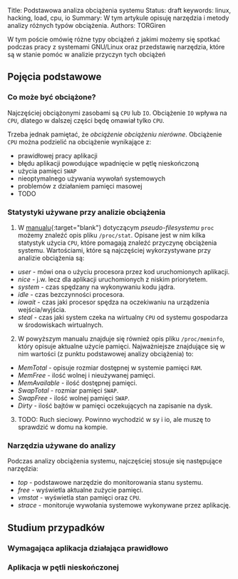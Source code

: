 Title: Podstawowa analiza obciążenia systemu
Status: draft
keywords: linux, hacking, load, cpu, io
Summary: W tym artykule opisuję narzędzia i metody analizy różnych typów obciążenia.
Authors: TORGiren

W tym poście omówię różne typy obciążeń z jakimi możemy się spotkać podczas pracy z systemami GNU/Linux oraz przedstawię narzędzia, które są w stanie pomóc w analizie przyczyn tych obciążeń

Pojęcia podstawowe
------------------

### Co może być obciążone?

Najczęściej obciążonymi zasobami są `CPU` lub `IO`.
Obciążenie `IO` wpływa na `CPU`, dlatego w dalszej części będę omawiał tylko `CPU`.

Trzeba jednak pamiętać, że *obciążenie obciążeniu nierówne*.
Obciążenie `CPU` można podzielić na obciążenie wynikające z:

* prawidłowej pracy aplikacji
* błędu aplikacji powodujące wpadnięcie w pętlę nieskończoną
* użycia pamięci `SWAP`
* nieoptymalnego używania wywołań systemowych
* problemów z działaniem pamięci masowej
* TODO

### Statystyki używane przy analizie obciążenia

1) W [manualu](http://man7.org/linux/man-pages/man5/proc.5.html){:target="blank"} dotyczącym *pseudo-filesystemu* `proc` możemy znaleźć opis pliku `/proc/stat`.
  Opisane jest w nim kilka statystyk użycia `CPU`, które pomagają znaleźć przyczynę obciążenia systemu.
  Wartościami, które są najczęściej wykorzystywane przy analizie obciążenia są:

  * *user* - mówi ona o użyciu procesora przez kod uruchomionych aplikacji.
  * *nice* - j.w. lecz dla aplikacji uruchomionych z niskim priorytetem.
  * *system* - czas spędzany na wykonywaniu kodu jądra.
  * *idle* - czas bezczynności procesora.
  * *iowait* - czas jaki procesor spędza na oczekiwaniu na urządzenia wejścia/wyjścia.
  * *steal* - czas jaki system czeka na wirtualny `CPU` od systemu gospodarza w środowiskach wirtualnych.

2) W powyższym manualu znajduje się również opis pliku `/proc/meminfo`, który opisuje aktualne użycie pamięci.
   Najważniejsze znajdujące się w nim wartości (z punktu podstawowej analizy obciążenia) to:

  * *MemTotal* - opisuje rozmiar dostępnej w systemie pamięci `RAM`.
  * *MemFree* - ilość wolnej i nieużywanej pamięci.
  * *MemAvailable* - ilość dostępnej pamięci.
  * *SwapTotal* - rozmiar pamięci `SWAP`.
  * *SwapFree* - ilość wolnej pamięci `SWAP`.
  * *Dirty* - ilość bajtów w pamięci oczekujących na zapisanie na dysk.

3) TODO: Ruch sieciowy. Powinno wychodzić w sy i io, ale muszę to sprawdzić w domu na kompie.

### Narzędzia używane do analizy

Podczas analizy obciążenia systemu, najczęściej stosuje się następujące narzędzia:

* *top* - podstawowe narzędzie do monitorowania stanu systemu.
* *free* - wyświetla aktualne zużycie pamięci.
* *vmstat* - wyświetla stan pamięci oraz `CPU`.
* *strace* - monitoruje wywołania systemowe wykonywane przez aplikację.

Studium przypadków
------------------

### Wymagająca aplikacja działająca prawidłowo

### Aplikacja w pętli nieskończonej

